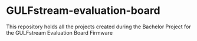 # GULFstream-evaluation-board
This repository holds all the projects created during the Bachelor Project for the GULFstream Evaluation Board Firmware
